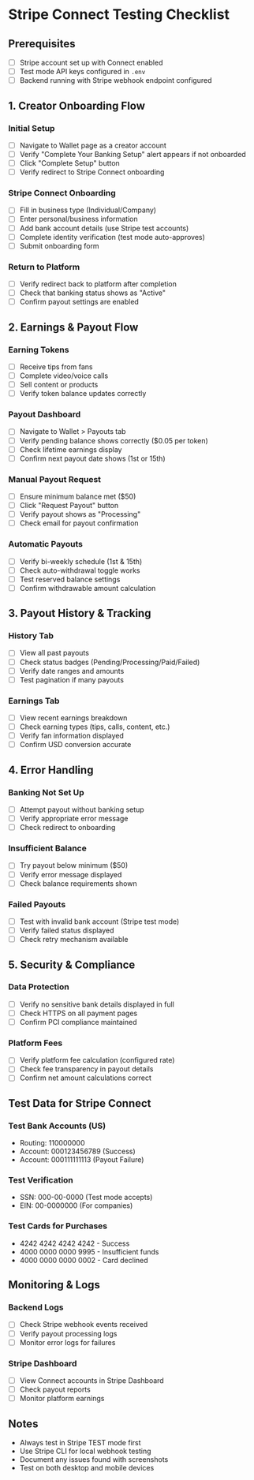 # Stripe Connect Testing Checklist

## Prerequisites
- [ ] Stripe account set up with Connect enabled
- [ ] Test mode API keys configured in `.env`
- [ ] Backend running with Stripe webhook endpoint configured

## 1. Creator Onboarding Flow

### Initial Setup
- [ ] Navigate to Wallet page as a creator account
- [ ] Verify "Complete Your Banking Setup" alert appears if not onboarded
- [ ] Click "Complete Setup" button
- [ ] Verify redirect to Stripe Connect onboarding

### Stripe Connect Onboarding
- [ ] Fill in business type (Individual/Company)
- [ ] Enter personal/business information
- [ ] Add bank account details (use Stripe test accounts)
- [ ] Complete identity verification (test mode auto-approves)
- [ ] Submit onboarding form

### Return to Platform
- [ ] Verify redirect back to platform after completion
- [ ] Check that banking status shows as "Active"
- [ ] Confirm payout settings are enabled

## 2. Earnings & Payout Flow

### Earning Tokens
- [ ] Receive tips from fans
- [ ] Complete video/voice calls
- [ ] Sell content or products
- [ ] Verify token balance updates correctly

### Payout Dashboard
- [ ] Navigate to Wallet > Payouts tab
- [ ] Verify pending balance shows correctly ($0.05 per token)
- [ ] Check lifetime earnings display
- [ ] Confirm next payout date shows (1st or 15th)

### Manual Payout Request
- [ ] Ensure minimum balance met ($50)
- [ ] Click "Request Payout" button
- [ ] Verify payout shows as "Processing"
- [ ] Check email for payout confirmation

### Automatic Payouts
- [ ] Verify bi-weekly schedule (1st & 15th)
- [ ] Check auto-withdrawal toggle works
- [ ] Test reserved balance settings
- [ ] Confirm withdrawable amount calculation

## 3. Payout History & Tracking

### History Tab
- [ ] View all past payouts
- [ ] Check status badges (Pending/Processing/Paid/Failed)
- [ ] Verify date ranges and amounts
- [ ] Test pagination if many payouts

### Earnings Tab
- [ ] View recent earnings breakdown
- [ ] Check earning types (tips, calls, content, etc.)
- [ ] Verify fan information displayed
- [ ] Confirm USD conversion accurate

## 4. Error Handling

### Banking Not Set Up
- [ ] Attempt payout without banking setup
- [ ] Verify appropriate error message
- [ ] Check redirect to onboarding

### Insufficient Balance
- [ ] Try payout below minimum ($50)
- [ ] Verify error message displayed
- [ ] Check balance requirements shown

### Failed Payouts
- [ ] Test with invalid bank account (Stripe test mode)
- [ ] Verify failed status displayed
- [ ] Check retry mechanism available

## 5. Security & Compliance

### Data Protection
- [ ] Verify no sensitive bank details displayed in full
- [ ] Check HTTPS on all payment pages
- [ ] Confirm PCI compliance maintained

### Platform Fees
- [ ] Verify platform fee calculation (configured rate)
- [ ] Check fee transparency in payout details
- [ ] Confirm net amount calculations correct

## Test Data for Stripe Connect

### Test Bank Accounts (US)
- Routing: 110000000
- Account: 000123456789 (Success)
- Account: 000111111113 (Payout Failure)

### Test Verification
- SSN: 000-00-0000 (Test mode accepts)
- EIN: 00-0000000 (For companies)

### Test Cards for Purchases
- 4242 4242 4242 4242 - Success
- 4000 0000 0000 9995 - Insufficient funds
- 4000 0000 0000 0002 - Card declined

## Monitoring & Logs

### Backend Logs
- [ ] Check Stripe webhook events received
- [ ] Verify payout processing logs
- [ ] Monitor error logs for failures

### Stripe Dashboard
- [ ] View Connect accounts in Stripe Dashboard
- [ ] Check payout reports
- [ ] Monitor platform earnings

## Notes
- Always test in Stripe TEST mode first
- Use Stripe CLI for local webhook testing
- Document any issues found with screenshots
- Test on both desktop and mobile devices